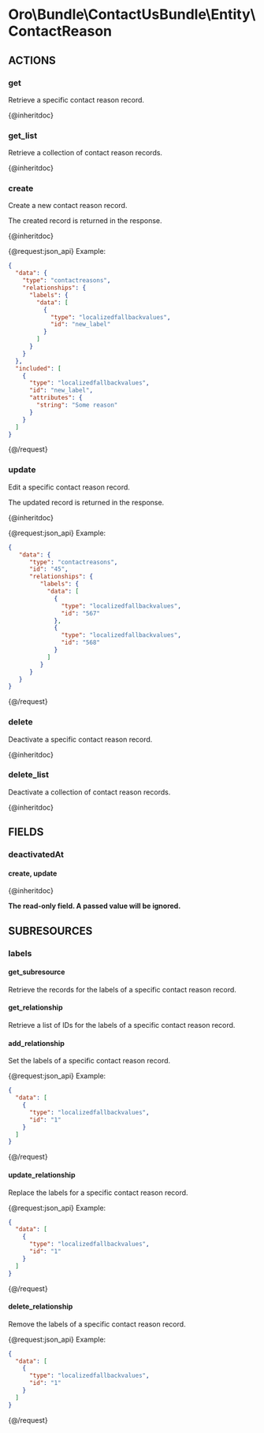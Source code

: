 # Oro\Bundle\ContactUsBundle\Entity\ContactReason

## ACTIONS

### get

Retrieve a specific contact reason record.

{@inheritdoc}

### get_list

Retrieve a collection of contact reason records.

{@inheritdoc}

### create

Create a new contact reason record.

The created record is returned in the response.

{@inheritdoc}

{@request:json_api}
Example:

```JSON
{
  "data": {
    "type": "contactreasons",
    "relationships": {
      "labels": {
        "data": [
          {
            "type": "localizedfallbackvalues",
            "id": "new_label"
          }
        ]
      }
    }
  },
  "included": [
    {
      "type": "localizedfallbackvalues",
      "id": "new_label",
      "attributes": {
        "string": "Some reason"
      }
    }
  ]
}
```
{@/request}

### update

Edit a specific contact reason record.

The updated record is returned in the response.

{@inheritdoc}

{@request:json_api}
Example:

```JSON
{
   "data": {
      "type": "contactreasons",
      "id": "45",
      "relationships": {
         "labels": {
           "data": [
             {
               "type": "localizedfallbackvalues",
               "id": "567"
             },
             {
               "type": "localizedfallbackvalues",
               "id": "568"
             }
           ]
         }
      }
   }
}
```
{@/request}

### delete

Deactivate a specific contact reason record.

{@inheritdoc}

### delete_list

Deactivate a collection of contact reason records.

{@inheritdoc}

## FIELDS

### deactivatedAt

#### create, update

{@inheritdoc}

**The read-only field. A passed value will be ignored.**

## SUBRESOURCES

### labels

#### get_subresource

Retrieve the records for the labels of a specific contact reason record.

#### get_relationship

Retrieve a list of IDs for the labels of a specific contact reason record.

#### add_relationship

Set the labels of a specific contact reason record.

{@request:json_api}
Example:

```JSON
{
  "data": [
    {
      "type": "localizedfallbackvalues",
      "id": "1"
    }
  ]
}
```
{@/request}

#### update_relationship

Replace the labels for a specific contact reason record.

{@request:json_api}
Example:

```JSON
{
  "data": [
    {
      "type": "localizedfallbackvalues",
      "id": "1"
    }
  ]
}
```
{@/request}

#### delete_relationship

Remove the labels of a specific contact reason record.

{@request:json_api}
Example:

```JSON
{
  "data": [
    {
      "type": "localizedfallbackvalues",
      "id": "1"
    }
  ]
}
```
{@/request}
